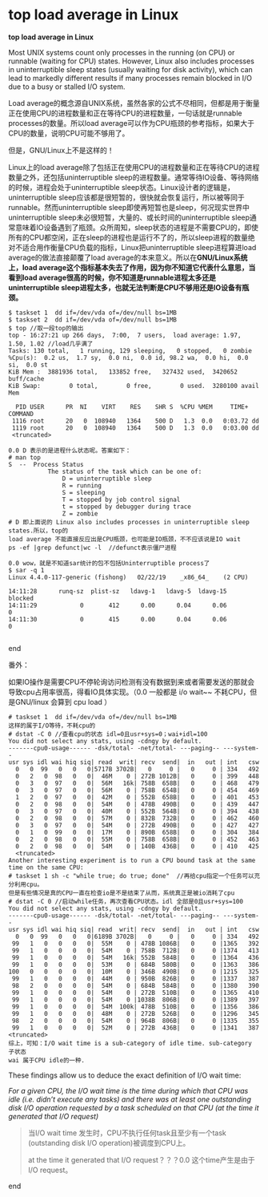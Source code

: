 # top load average in Linux

**top load average in Linux**

Most UNIX systems count only processes in the running \(on CPU\) or runnable \(waiting for CPU\) states. However, Linux also includes processes in uninterruptible sleep states \(usually waiting for disk activity\), which can lead to markedly different results if many processes remain blocked in I/O due to a busy or stalled I/O system.

Load average的概念源自UNIX系统，虽然各家的公式不尽相同，但都是用于衡量正在使用CPU的进程数量和正在等待CPU的进程数量，一句话就是runnable processes的数量。所以load average可以作为CPU瓶颈的参考指标，如果大于CPU的数量，说明CPU可能不够用了。

但是，GNU/Linux上不是这样的！

Linux上的load average除了包括正在使用CPU的进程数量和正在等待CPU的进程数量之外，还包括uninterruptible sleep的进程数量。通常等待IO设备、等待网络的时候，进程会处于uninterruptible sleep状态。Linux设计者的逻辑是，uninterruptible sleep应该都是很短暂的，很快就会恢复运行，所以被等同于runnable。然而uninterruptible sleep即使再短暂也是sleep，何况现实世界中uninterruptible sleep未必很短暂，大量的、或长时间的uninterruptible sleep通常意味着IO设备遇到了瓶颈。众所周知，sleep状态的进程是不需要CPU的，即使所有的CPU都空闲，正在sleep的进程也是运行不了的，所以sleep进程的数量绝对不适合用作衡量CPU负载的指标，Linux把uninterruptible sleep进程算进load average的做法直接颠覆了load average的本来意义。所以在**GNU/Linux系统上，load average这个指标基本失去了作用，因为你不知道它代表什么意思，当看到load average很高的时候，你不知道是runnable进程太多还是uninterruptible sleep进程太多，也就无法判断是CPU不够用还是IO设备有瓶颈。**

```text
$ taskset 1  dd if=/dev/vda of=/dev/null bs=1MB
$ taskset 2  dd if=/dev/vda of=/dev/null bs=1MB
$ top //取一段top的输出
top - 16:27:21 up 266 days,  7:00,  7 users,  load average: 1.97, 1.50, 1.02 //load几乎满了
Tasks: 130 total,   1 running, 129 sleeping,   0 stopped,   0 zombie
%Cpu(s):  0.2 us,  1.7 sy,  0.0 ni,  0.0 id, 98.2 wa,  0.0 hi,  0.0 si,  0.0 st
KiB Mem :  3881936 total,   133852 free,   327432 used,  3420652 buff/cache
KiB Swap:        0 total,        0 free,        0 used.  3280100 avail Mem 
​
  PID USER      PR  NI    VIRT    RES    SHR S  %CPU %MEM     TIME+ COMMAND                                                                                                                    
 1116 root      20   0  108940   1364    500 D   1.3  0.0   0:03.72 dd                                                                                                                         
 1119 root      20   0  108940   1364    500 D   1.3  0.0   0:03.00 dd  
 <truncated>
 
0.0 D 表示的是进程什么状态呢。答案如下：
# man top 
S  --  Process Status
           The status of the task which can be one of:
               D = uninterruptible sleep 
               R = running
               S = sleeping
               T = stopped by job control signal
               t = stopped by debugger during trace
               Z = zombie
# D 即上面说的 Linux also includes processes in uninterruptible sleep states.所以，top的
load average 不能直接反应出是CPU瓶颈，也可能是IO瓶颈，不不应该说是IO wait
ps -ef |grep defunct|wc -l  //defunct表示僵尸进程
​
0.0 wow，就是不知道sar统计的包不包括Uninterruptible process了
$ sar -q 1
Linux 4.4.0-117-generic (fishong)   02/22/19    _x86_64_    (2 CPU)
​
14:11:28      runq-sz  plist-sz   ldavg-1   ldavg-5  ldavg-15   blocked
14:11:29            0       412      0.00      0.04      0.06         0
14:11:30            0       415      0.00      0.04      0.06         0
​
```

end

番外：

如果IO操作是需要CPU不停轮询访问检测有没有数据到来或者需要发送的那就会导致cpu占用率很高，得看IO具体实现。（0.0 一般都是 i/o wait~~ 不耗CPU，但是GNU/linux 会算到 cpu load ）

```text
# taskset 1  dd if=/dev/vda of=/dev/null bs=1MB
这样的属于I/O等待，不耗cpu的
# dstat -C 0 //查看cpu的状态 idl=0且usr+sys=0；wai+idl=100
You did not select any stats, using -cdngy by default.
-------cpu0-usage------ -dsk/total- -net/total- ---paging-- ---system--
usr sys idl wai hiq siq| read  writ| recv  send|  in   out | int   csw 
  0   0  99   0   0   0|5717B 3702B|   0     0 |   0     0 | 334   492 
  0   2   0  98   0   0|  46M    0 | 272B 1012B|   0     0 | 399   448 
  0   3   0  97   0   0|  56M   16k| 758B  658B|   0     0 | 468   479 
  0   3   0  97   0   0|  56M    0 | 758B  654B|   0     0 | 454   469 
  1   2   0  97   0   0|  42M    0 | 552B  658B|   0     0 | 401   453 
  0   2   0  98   0   0|  54M    0 | 478B  490B|   0     0 | 439   447 
  0   3   0  97   0   0|  40M    0 | 552B  564B|   0     0 | 394   438 
  0   2   0  98   0   0|  57M    0 | 832B  732B|   0     0 | 462   460 
  0   3   0  97   0   0|  54M    0 | 272B  490B|   0     0 | 427   427 
  0   1   0  99   0   0|  17M    0 | 890B  658B|   0     0 | 304   384 
  0   2   0  98   0   0|  55M    0 | 758B  658B|   0     0 | 452   463 
  0   2   0  98   0   0|  54M    0 | 140B  436B|   0     0 | 410   425 
  <truncated>
Another interesting experiment is to run a CPU bound task at the same time on the same CPU:
# taskset 1 sh -c "while true; do true; done"  //再给cpu指定一个任务可以充分利用cpu。
但是有些情况是真的CPU一直在检查io是不是结束了从而，系统真正是被io消耗了cpu
# dstat -C 0 //启动while任务，再次查看CPU状态。idl 全部是0且usr+sys=100
You did not select any stats, using -cdngy by default.
-------cpu0-usage------ -dsk/total- -net/total- ---paging-- ---system--
usr sys idl wai hiq siq| read  writ| recv  send|  in   out | int   csw 
  0   0  99   0   0   0|6189B 3702B|   0     0 |   0     0 | 334   492 
 99   1   0   0   0   0|  55M    0 | 478B 1086B|   0     0 |1365   392 
 99   1   0   0   0   0|  54M    0 | 758B  712B|   0     0 |1374   413 
 99   1   0   0   0   0|  54M   16k| 552B  584B|   0     0 |1364   436 
 99   1   0   0   0   0|  53M    0 | 684B  580B|   0     0 |1363   386 
100   0   0   0   0   0|  10M    0 | 346B  490B|   0     0 |1215   325 
 99   1   0   0   0   0|  44M    0 | 950B  826B|   0     0 |1337   387 
 98   2   0   0   0   0|  54M    0 | 684B  584B|   0     0 |1380   390 
 99   1   0   0   0   0|  54M    0 | 272B  510B|   0     0 |1365   410 
 99   1   0   0   0   0|  54M    0 |1038B  806B|   0     0 |1389   397 
 99   1   0   0   0   0|  54M  100k| 478B  510B|   0     0 |1356   386 
 99   1   0   0   0   0|  48M    0 | 272B  526B|   0     0 |1296   345 
 98   2   0   0   0   0|  54M    0 | 964B  806B|   0     0 |1335   355 
 99   1   0   0   0   0|  52M    0 | 272B  436B|   0     0 |1341   387 
<truncated>
综上，可知：I/O wait time is a sub-category of idle time. sub-category 子状态
wai 属于CPU idle的一种.
```

These findings allow us to deduce the exact definition of I/O wait time:

_For a given CPU, the I/O wait time is the time during which that CPU was idle \(i.e. didn’t execute any tasks\) and there was at least one outstanding disk I/O operation requested by a task scheduled on that CPU \(at the time it generated that I/O request\)_

> 当I/O wait time 发生时，CPU不执行任何task且至少有一个task \(outstanding disk I/O operation\)被调度到CPU上。
>
> at the time it generated that I/O request？？？0.0 这个time产生是由于I/O request。

end

